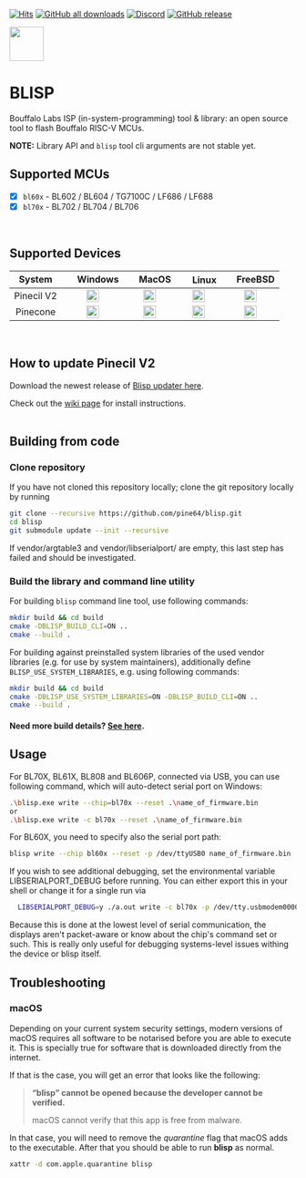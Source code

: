[![Hits](https://hits.seeyoufarm.com/api/count/incr/badge.svg?url=https%3A%2F%2Fgithub.com%2Fpine64%2Fblisp&count_bg=%235791AC&title_bg=%23555555&icon=airplayaudio.svg&icon_color=%23D2D9DD&title=hits&edge_flat=false)](https://github.com/pine64/blisp/wiki/Update-Pinecil-V2)
[![GitHub all downloads](https://img.shields.io/github/downloads/pine64/blisp/total?color=5791ac&logo=docusign&logoColor=white)](https://github.com/pine64/blisp/releases/tag/v0.0.4)
[![Discord](https://img.shields.io/discord/463237927984693259?color=5791ac&logo=discord&logoColor=white)](https://discord.com/invite/pine64)
[![GitHub release](https://img.shields.io/github/v/release/pine64/blisp?color=5791ac)](https://github.com/pine64/blisp/releases/tag/v0.0.4)

<img src="./img/Gradient-white-blue-03.png" align="left" width="60" > <br clear="left" />
# BLISP 

Bouffalo Labs ISP (in-system-programming) tool & library: an open source tool to flash Bouffalo RISC-V MCUs.

**NOTE:** Library API and `blisp` tool cli arguments are not stable yet.
<br>

## Supported MCUs
- [x] `bl60x` - BL602 / BL604 / TG7100C / LF686 / LF688
- [x] `bl70x` - BL702 / BL704 / BL706
<br>

## Supported Devices 
 | System  | <img width="15" src="https://cdn.simpleicons.org/Windows11/5791ac" /> Windows | <img width="15" src="https://cdn.simpleicons.org/Apple/5791ac" /> MacOS| <img width="17" src="https://cdn.simpleicons.org/Linux/5791ac" /> Linux| <img width="15" src="https://cdn.simpleicons.org/Freebsd/5791ac" /> FreeBSD |
 | :-----: | :------: | :------: | :------: | :------: |
 | Pinecil V2  |<img width="22" src="https://cdn.simpleicons.org/cachet/5791ac" />|<img width="22" src="https://cdn.simpleicons.org/cachet/5791ac" />| <img width="22" src="https://cdn.simpleicons.org/cachet/5791ac" />| <img width="22" src="https://cdn.simpleicons.org/cachet/5791ac" /> |
 | Pinecone  |<img width="22" src="https://cdn.simpleicons.org/cachet/5791ac" />|<img width="22" src="https://cdn.simpleicons.org/cachet/5791ac" />|<img width="22" src="https://cdn.simpleicons.org/cachet/5791ac" />| <img width="22" src="https://cdn.simpleicons.org/cachet/5791ac" /> |
 <br>
 
## How to update Pinecil V2

Download the newest release of [Blisp updater here](https://github.com/pine64/blisp/releases/).

Check out the [wiki page](https://github.com/pine64/blisp/wiki/Update-Pinecil-V2) for install instructions.
<br><br>

## Building from code

### Clone repository

If you have not cloned this repository locally; clone the git repository locally by running

```bash
git clone --recursive https://github.com/pine64/blisp.git
cd blisp
git submodule update --init --recursive
```

If vendor/argtable3 and vendor/libserialport/ are empty, this last step has
failed and should be investigated.

### Build the library and command line utility

For building `blisp` command line tool, use following commands:

```bash
mkdir build && cd build
cmake -DBLISP_BUILD_CLI=ON ..
cmake --build .
```

For building against preinstalled system libraries of the used vendor
libraries (e.g. for use by system maintainers), additionally define
`BLISP_USE_SYSTEM_LIBRARIES`, e.g. using following commands:
```bash
mkdir build && cd build
cmake -DBLISP_USE_SYSTEM_LIBRARIES=ON -DBLISP_BUILD_CLI=ON ..
cmake --build .
```

#### Need more build details? [See here](https://github.com/pine64/blisp/wiki/Update-Pinecil-V2#build-blisp-flasher-from-code).

## Usage

For BL70X, BL61X, BL808 and BL606P, connected via USB, you can use following command, which will auto-detect serial port on Windows:

```bash
.\blisp.exe write --chip=bl70x --reset .\name_of_firmware.bin
or
.\blisp.exe write -c bl70x --reset .\name_of_firmware.bin
```

For BL60X, you need to specify also the serial port path:

```bash
blisp write --chip bl60x --reset -p /dev/ttyUSB0 name_of_firmware.bin
```

If you wish to see additional debugging, set the environmental
variable LIBSERIALPORT_DEBUG before running. You can either export this
in your shell or change it for a single run via

```bash
  LIBSERIALPORT_DEBUG=y ./a.out write -c bl70x -p /dev/tty.usbmodem0000000200001
```

Because this is done at the lowest level of serial communication, the
displays aren't packet-aware or know about the chip's command set or such.
This is really only useful for debugging systems-level issues withing
the device or blisp itself.

## Troubleshooting

### macOS

Depending on your current system security settings, modern versions of macOS requires all software to be notarised before you are able to execute it. This is specially true for software that is downloaded directly from the internet.

If that is the case, you will get an error that looks like the following:
> **“blisp” cannot be opened because the developer cannot be verified.**
>
> macOS cannot verify that this app is free from malware.

In that case, you will need to remove the *quarantine* flag that macOS adds to the executable. After that you should be able to run **blisp** as normal.

```bash
xattr -d com.apple.quarantine blisp
```
